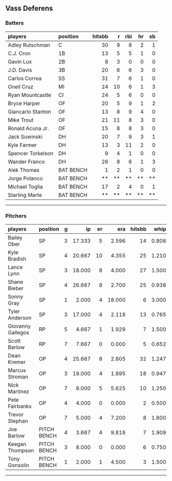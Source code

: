 ## Vass Deferens

### Batters

 
|players           |position  | hitsbb|  r| rbi| hr| sb| 
|:-----------------|:---------|------:|--:|---:|--:|--:| 
|Adley Rutschman   |C         |     30|  9|   8|  2|  1| 
|C.J. Cron         |1B        |     13|  5|   5|  1|  0| 
|Gavin Lux         |2B        |      8|  3|   0|  0|  0| 
|J.D. Davis        |3B        |     20|  6|   6|  3|  0| 
|Carlos Correa     |SS        |     31|  7|   6|  1|  0| 
|Oneil Cruz        |MI        |     24| 10|   6|  1|  3| 
|Ryan Mountcastle  |CI        |     24|  5|   6|  0|  0| 
|Bryce Harper      |OF        |     20|  5|   9|  1|  2| 
|Giancarlo Stanton |OF        |     13|  8|   9|  4|  0| 
|Mike Trout        |OF        |     21| 11|   8|  3|  0| 
|Ronald Acuna Jr.  |OF        |     15|  8|   8|  3|  0| 
|Jack Suwinski     |DH        |     20|  7|   9|  3|  1| 
|Kyle Farmer       |DH        |     13|  3|  11|  2|  0| 
|Spencer Torkelson |DH        |      9|  4|   1|  0|  0| 
|Wander Franco     |DH        |     26|  8|   6|  1|  3| 
|Alek Thomas       |BAT BENCH |      1|  2|   1|  0|  0| 
|Jorge Polanco     |BAT BENCH |     **| **|  **| **| **| 
|Michael Toglia    |BAT BENCH |     17|  2|   4|  0|  1| 
|Starling Marte    |BAT BENCH |     **| **|  **| **| **| 


* * *

### Pitchers

 
|players           |position    |  g|     ip| er|    era| hitsbb|  whip| so|  w| sv| 
|:-----------------|:-----------|--:|------:|--:|------:|------:|-----:|--:|--:|--:| 
|Bailey Ober       |SP          |  3| 17.333|  5|  2.596|     14| 0.808| 17|  1|  0| 
|Kyle Bradish      |SP          |  4| 20.667| 10|  4.355|     25| 1.210| 21|  1|  0| 
|Lance Lynn        |SP          |  3| 18.000|  8|  4.000|     27| 1.500| 11|  1|  0| 
|Shane Bieber      |SP          |  4| 26.667|  8|  2.700|     25| 0.938| 20|  3|  0| 
|Sonny Gray        |SP          |  1|  2.000|  4| 18.000|      6| 3.000|  1|  0|  0| 
|Tyler Anderson    |SP          |  3| 17.000|  4|  2.118|     13| 0.765| 19|  0|  0| 
|Giovanny Gallegos |RP          |  5|  4.667|  1|  1.929|      7| 1.500|  9|  0|  1| 
|Scott Barlow      |RP          |  7|  7.667|  0|  0.000|      5| 0.652| 10|  1|  3| 
|Dean Kremer       |OP          |  4| 25.667|  8|  2.805|     32| 1.247| 15|  1|  0| 
|Marcus Stroman    |OP          |  3| 19.000|  4|  1.895|     18| 0.947| 20|  2|  0| 
|Nick Martinez     |OP          |  7|  8.000|  5|  5.625|     10| 1.250|  6|  0|  0| 
|Pete Fairbanks    |OP          |  4|  4.000|  0|  0.000|      2| 0.500|  8|  0|  1| 
|Trevor Stephan    |OP          |  7|  5.000|  4|  7.200|      8| 1.600|  7|  0|  1| 
|Joe Barlow        |PITCH BENCH |  4|  3.667|  4|  9.818|      7| 1.909|  4|  0|  0| 
|Keegan Thompson   |PITCH BENCH |  3|  8.000|  0|  0.000|      6| 0.750| 12|  1|  1| 
|Tony Gonsolin     |PITCH BENCH |  1|  2.000|  1|  4.500|      3| 1.500|  3|  0|  0| 


* * *



